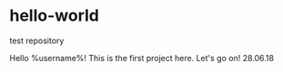 # hello-world
test repository

Hello %username%! This is the first project here. Let's go on!
28.06.18
